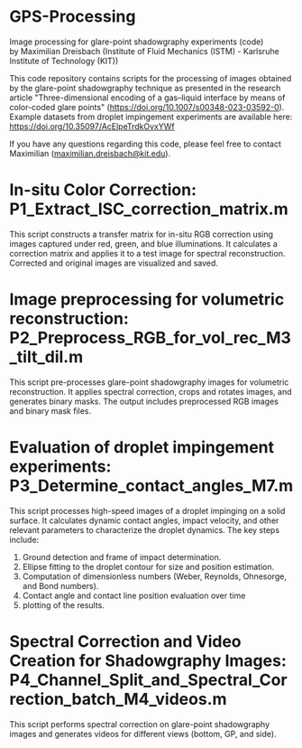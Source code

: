 # GPS-Processing
Image processing for glare-point shadowgraphy experiments (code) \
by Maximilian Dreisbach (Institute of Fluid Mechanics (ISTM) - Karlsruhe Institute of Technology (KIT))

This code repository contains scripts for the processing of images obtained by the glare-point shadowgraphy technique as presented in the research article "Three-dimensional encoding of a gas–liquid interface by means of color-coded glare points" (https://doi.org/10.1007/s00348-023-03592-0).
Example datasets from droplet impingement experiments are available here: https://doi.org/10.35097/AcElpeTrdkOvxYWf

If you have any questions regarding this code, please feel free to contact Maximilian (maximilian.dreisbach@kit.edu).


# In-situ Color Correction: P1_Extract_ISC_correction_matrix.m
This script constructs a transfer matrix for in-situ RGB correction using images captured under red, green, and blue illuminations. It calculates a correction matrix and applies it to a test image for spectral reconstruction. Corrected and original images are visualized and saved.

# Image preprocessing for volumetric reconstruction: P2_Preprocess_RGB_for_vol_rec_M3_tilt_dil.m
This script pre-processes glare-point shadowgraphy images for volumetric reconstruction. It applies spectral correction, crops and rotates images, and generates binary masks. The output includes preprocessed RGB images and binary mask files.

# Evaluation of droplet impingement experiments: P3_Determine_contact_angles_M7.m
This script processes high-speed images of a droplet impinging on a solid surface. It calculates dynamic contact angles, impact velocity, and other relevant parameters to characterize the droplet dynamics. 
The key steps include:
  1. Ground detection and frame of impact determination.
  2. Ellipse fitting to the droplet contour for size and position estimation.
  3. Computation of dimensionless numbers (Weber, Reynolds, Ohnesorge, and Bond numbers).
  4. Contact angle and contact line position evaluation over time
  5.  plotting of the results.

# Spectral Correction and Video Creation for Shadowgraphy Images: P4_Channel_Split_and_Spectral_Correction_batch_M4_videos.m
This script performs spectral correction on glare-point shadowgraphy images and generates videos for different views (bottom, GP, and side).
